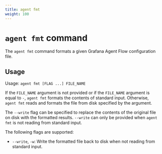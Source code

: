 ```yaml
---
title: agent fmt
weight: 100
---
```


# `agent fmt` command

The `agent fmt` command formats a given Grafana Agent Flow configuration file.

## Usage

Usage: `agent fmt [FLAG ...] FILE_NAME`

If the `FILE_NAME` argument is not provided or if the `FILE_NAME` argument is
equal to `-`, `agent fmt` formats the contents of standard input. Otherwise,
`agent fmt` reads and formats the file from disk specified by the argument.

The `--write` flag can be specified to replace the contents of the original
file on disk with the formatted results. `--write` can only be provided when
`agent fmt` is not reading from standard input.

The following flags are supported:

* `--write`, `-w`: Write the formatted file back to disk when not reading from
  standard input.
